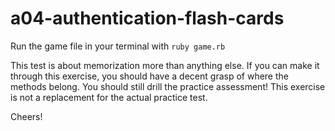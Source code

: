 # a04-authentication-flash-cards

Run the game file in your terminal with `ruby game.rb`

This test is about memorization more than anything else. If you can make it through this exercise, you should have a decent grasp of where the methods belong. You should still drill the practice assessment! This exercise is not a replacement for the actual practice test.

Cheers!
